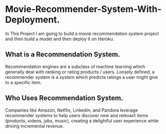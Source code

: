# Movie-Recommender-System-With-Deployment.
In This Project I am going to build a movie recommendation system project and then build a model and then deploy it on Heroku.

## What is a Recommendation System. 
Recommendation engines are a subclass of machine learning which generally deal with ranking or rating products / users. Loosely defined, a recommender system is a system which predicts ratings a user might give to a specific item.

## Who Uses Recommendation System.
Companies like Amazon, Netflix, Linkedin, and Pandora leverage recommender systems to help users discover new and relevant items (products, videos, jobs, music), creating a delightful user experience while driving incremental revenue.





